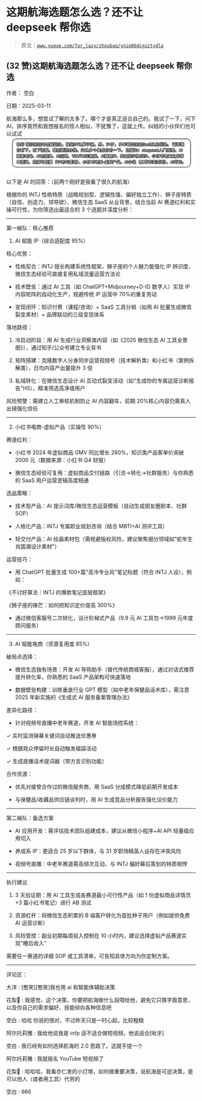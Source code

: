 # 这期航海选题怎么选？还不让 deepseek 帮你选

> 原文：[`www.yuque.com/for_lazy/zhoubao/ynip66dcgzztydla`](https://www.yuque.com/for_lazy/zhoubao/ynip66dcgzztydla)

## (32 赞)这期航海选题怎么选？还不让 deepseek 帮你选

作者： 空白

日期：2025-03-11

航海那么多，想尝试了解的太多了。哪个才是真正适合自己的。我试了一下，问下 AI，排序竟然和我想报名的惊人相似，不犹豫了，这就上传。纠结的小伙伴们也可以试试 ![](img/ed8570fef5528692cd032df07f836894.png "None")

以下是 AI 的回答：（前两个刚好是我看了很久的航海）

根据你的 INTJ 性格特质（战略规划型、逻辑性强、偏好独立工作）、狮子座特质（自信、创造力、领导欲）、微信生态 SaaS 从业背景，结合当前 AI 赛道红利和实操可行性，为你筛选出最适合的 3 个选题并深度分析：

---

第一梯队：核心推荐

1. AI 赋能 IP（综合适配度 95%）

核心优势：

- 性格契合：INTJ 擅长构建系统性框架，狮子座的个人魅力能强化 IP 辨识度，微信生态经验可直接复用私域流量运营方法论

- 技术壁垒：通过 AI 工具（如 ChatGPT+Midjourney+D-ID 数字人）实现 IP 内容矩阵的自动化生产，规避传统 IP 运营中 70%的重复劳动

- 变现闭环：知识付费（课程/咨询）+ SaaS 工具分销（如用 AI 批量生成微信裂变素材）+ 品牌联动的三级变现体系

落地路径：

1. 冷启动阶段：用 AI 生成行业洞察类内容（如《2025 微信生态 AI 工具全景图》），通过知乎/公众号建立专业背书

2. 矩阵搭建：克隆数字人分身同步运营视频号（技术解析类）和小红书（案例拆解类），日均内容产出量提升 3 倍

3. 私域转化：在微信生态设计 AI 互动式裂变活动（如"生成你的专属运营诊断报告"H5），精准筛选高净值用户

风险预警：需建立人工审核机制防止 AI 内容翻车，前期 20%核心内容仍需真人出镜强化信任

---

2. 小红书电商-虚拟产品（实操性 90%）

赛道红利：

- 小红书 2024 年虚拟商品 GMV 同比增长 280%，知识类产品客单价突破 2000 元（数据来源：小红书 Q4 财报）

- 微信生态经验可复用：虚拟商品交付链路（引流→转化→社群服务）与你熟悉的 SaaS 用户运营逻辑高度相通

选品策略：

- 技术型产品：AI 提示词库/微信生态运营模板（自动生成朋友圈剧本、社群 SOP）

- 人格化产品：INTJ 专属职业规划咨询（结合 MBTI+AI 测评工具）

- 轻交付产品：AI 绘画素材包（需规避版权风险，建议聚焦细分领域如"蛇年生肖国潮设计素材"）

运营技巧：

- 用 ChatGPT 批量生成 100+篇"高冷专业风"笔记标题（符合 INTJ 人设），例如：

《不讨好算法｜INTJ 的爆款笔记底层框架》

《狮子座的锋芒：如何把知识定价提高 300%》

- 通过微信客服号二次转化，设计阶梯式产品（9.9 元 AI 工具包→1999 元年度顾问服务）

---

3. AI 赋能电商（资源复用度 85%）

破局点选择：

- 微信生态独有场景：开发 AI 导购助手（替代传统商城客服），通过对话式推荐提升转化率，你熟悉的 SaaS 产品架构可快速落地

- 数据壁垒构建：训练垂直行业 GPT 模型（如中老年保健品话术库），需注意 2025 年新实施的《生成式 AI 服务备案管理办法》

差异化路径：

- 针对视频号直播中老年赛道，开发 AI 智能场控系统：

✓ 实时监测弹幕关键词自动推送优惠券

✓ 根据观众停留时长自动触发福袋活动

✓ 生成直播话术提词器（带方言识别功能）

合作资源：

- 优先对接曾合作过的微信服务商，用 SaaS 分成模式降低前期开发成本

- 与保健品/收藏品供应链谈判时，用 AI 生成竞品分析报告强化议价能力

---

第二梯队：备选方案

- AI 应用开发：需评估技术团队组建成本，建议从微信小程序+AI API 轻量级应用切入

- 养成系 IP：更适合 25 岁以下群体，与 31 岁职场精英人设存在冲突风险

- 视频号直播：中老年赛道需高频次互动，与 INTJ 偏好幕后策划的特质相悖

---

执行建议

1. 3 天验证期：用 AI 工具生成各赛道最小可行性产品（如 1 份虚拟商品详情页+3 篇小红书笔记）进行 AB 测试

2. 资源杠杆：将微信生态积累的 B 端客户转化为首批种子用户（例如提供免费 AI 运营诊断）

3. 风险管控：副业初期每周投入控制在 10 小时内，建议选择虚拟产品赛道实现"睡后收入"

需要任一赛道的详细 SOP 或工具清单，可告知具体方向为你定制方案。

* * *

评论区：

大洋 : [憨笑][憨笑]我也用 ai 和智能体辅助决策

花梨💫 : 我感觉，这个决策，你要把航海做什么投喂给他，避免它只猜字面意思，以及你自己的需求偏好、技能倾向各种信息吧

空白 : 哈哈 你说的很对，不过昨天只是一时心起，比较粗糙

阿尔托莉雅 : 我给他说我是 infp 适不适合做短视频，他说适合[呲牙]

空白 : 我已经有如何选择航海的 2.0 思路了。这就手搓一个

阿尔托莉雅 : 我就报名 YouTube 短视频了

花梨💫 : 哈哈哈，我看亦仁发的小灯塔，如何做重要决策，说航海是可逆决策，是可以他人（或者用工具）代劳的

空白 : 666